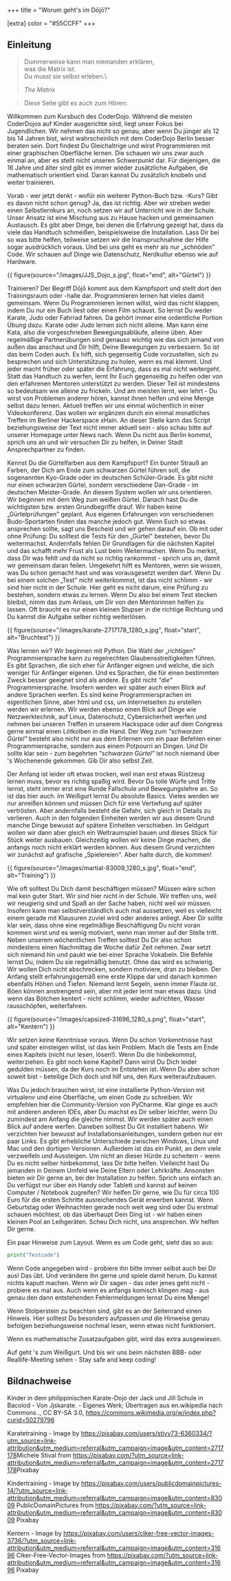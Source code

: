 +++
title = "Worum geht's im Dōjō?"

[extra]
color = "#55CCFF"
+++

## Einleitung

> Dummerweise kann man niemanden erklären,\
> was die Matrix ist.\
> Du musst sie selbst erleben.\
>
> _The Matrix_

> Diese Seite gibt es auch zum Hören:

<!-- {{ audio(src="https://dect42.de/audio/Uberblick.mp3", title="Überblick CoderDojo", artist="bengoshi", cover="https://coderdojo.red/https://dect42.de/images/bengoshi.jpg") }} -->

Willkommen zum Kursbuch des CoderDojo. Während die meisten CoderDojos auf Kinder
ausgerichte sind, liegt unser Fokus bei Jugendlichen. Wir nehmen das nicht so
genau, aber wenn Du jünger als 12 bis 14 Jahren bist, wirst wahrscheinlich mit
dem CoderDojo Berlin besser beraten sein. Dort findest Du Gleichaltrige und
wirst Programmieren mit einer graphischen Oberfläche lernen. Die schauen wir uns
zwar auch einmal an, aber es stellt nicht unseren Schwerpunkt dar. Für
diejenigen, die 16 Jahre und älter sind gibt es immer wieder zusätzliche
Aufgaben, die mathematisch orientiert sind. Daran kannst Du zusätzlich knobeln
und weiter trainieren.

Vorab - wer jetzt denkt - wofür ein weiterer Python-Buch bzw. -Kurs? Gibt es
davon nicht schon genug? Ja, das ist richtig. Aber wir streben weder einen
Selbstlernkurs an, noch setzen wir auf Unterricht wie in der Schule. Unser
Ansatz ist eine Mischung aus zu Hause hacken und gemeinsamen Austausch. Es gibt
aber Dinge, bei denen die Erfahrung gezeigt hat, dass da viele das Handtuch
schmeißen, beispielsweise die Installation. Lass Dir bei so was bitte helfen,
teilweise setzen wir die Inanspruchnahme der Hilfe sogar ausdrücklich voraus.
Und bei uns geht es mehr als nur „schnöden" Code. Wir schauen auf Dinge wie
Datenschutz, Nerdkultur ebenso wie auf Hardware.

{{ figure(source="/images/JJS_Dojo_s.jpg", float="end", alt="Gürtel") }}

Trainieren? Der Begriff Dōjō kommt aus dem Kampfsport und stellt dort den
Trainingsraum oder -halle dar. Programmieren lernen hat vieles damit gemeinsam.
Wenn Du Programmieren lernen willst, wird das nicht klappen, indem Du nur ein
Buch liest oder einen Film schaust. So lernst Du weder Karate, Judo oder Fahrrad
fahren. Da gehört immer eine ordentliche Portion Übung dazu. Karate oder Judo
lernen sich nicht alleine. Man kann eine Kata, also die vorgeschrieben
Bewegungsabläufe, alleine üben. Aber regelmäßige Partnerübungen sind genauso
wichtig wie das sich jemand von außen das anschaut und Dir hilft, Deine
Bewegungen zu verbessern. So ist das beim Coden auch. Es hilft, sich gegenseitig
Code vorzustellen, sich zu besprechen und sich Unterstützung zu holen, wenn es
mal klemmt. Und jeder macht früher oder später die Erfahrung, dass es mal nicht
weitergeht. Statt das Handtuch zu werfen, lernt Ihr Euch gegenseitig zu helfen
oder von den erfahrenen Mentoren unterstützt zu werden. Dieser Teil ist
mindestens so bedeutsam wie alleine zu frickeln. Und am meisten lernt, wer
lehrt - Du wirst von Problemen anderer hören, kannst ihnen helfen und eine Menge
selbst dazu lernen. Aktuell treffen wir uns einmal wöchentlich in einer
Videokonferenz. Das wollen wir ergänzen durch ein einmal monatliches Treffen im
Berliner Hackerspace xHain. An dieser Stelle kann das Script beziehungsweise der
Text nicht immer aktuell sein - also schau bitte auf unserer Homepage unter News
nach. Wenn Du nicht aus Berlin kommst, sprich uns an und wir versuchen Dir zu
helfen, in Deiner Stadt Ansprechpartner zu finden.

Kennst Du die Gürtelfarben aus dem Kampfsport? Ein bunter Strauß an Farben, der
Dich am Ende zum schwarzen Gürtel führen soll, die sogenannten Kyo-Grade oder im
deutschen Schüler-Grade. Es gibt nicht nur einen schwarzen Gürtel, sondern
verschiedene Dan-Grade - im deutschen Meister-Grade. An diesem System wollen wir
uns orientieren. Wir beginnen mit dem Weg zum weißen Gürtel. Danach hast Du die
wichtigsten bzw. ersten Grundbegriffe drauf. Wir haben keine „Gürtelprüfungen"
geplant. Aus eigenen Erfahrungen von verschiedenen Budo-Sportarten finden das
manche jedoch gut. Wenn Euch so etwas ansprechen sollte, sagt uns Bescheid und
wir gehen darauf ein. Ob mit oder ohne Prüfung: Du solltest die Tests für den
„Gürtel" bestehen, bevor Du weitermachst. Andernfalls fehlen Dir Grundlagen für
die nächsten Kapitel und das schafft mehr Frust als Lust beim Weitermachen. Wenn
Du merkst, dass Dir was fehlt und da nicht so richtig rankommst - sprich uns an,
damit wir gemeinsam daran feilen. Umgekehrt hilft es Mentoren, wenn sie wissen,
was Du schon gemacht hast und was vorausgesetzt werden darf. Wenn Du bei einem
solchen „Test" nicht weiterkommst, ist das nicht schlimm - wir sind hier nicht
in der Schule. Hier geht es nicht darum, eine Prüfung zu bestehen, sondern etwas
zu lernen. Wenn Du also bei einem Test stecken bleibst, nimm das zum Anlass, um
Dir von den Mentorinnen helfen zu lassen. Oft braucht es nur einen kleinen
Stupser in die richtige Richtung und Du kannst die Aufgabe selber richtig
weiterlösen.

{{ figure(source="/images/karate-2717178_1280_s.jpg", float="start", alt="Bruchtest") }}

Was lernen wir? Wir beginnen mit Python. Die Wahl der „richtigen"
Programmiersprache kann zu regelrechten Glaubensstreitigkeiten führen. Es gibt
Sprachen, die sich eher für Anfänger eignen und welche, die sich weniger für
Anfänger eigenen. Und es Sprachen, die für einen bestimmten Zweck besser
geeignet sind als andere. Es gibt nicht _"die"_ Programmiersprache. Insofern
werden wir später auch einen Blick auf andere Sprachen werfen. Es sind keine
Programmiersprachen im eigentlichen Sinne, aber html und css, um Internetseiten
zu erstellen werden wir erlernen. Wir werden ebenso einen Blick auf Dinge wie
Netzwerktechnik, auf Linux, Datenschutz, Cybersicherheit werfen und nehmen bei
unseren Treffen in unserem Hackspace oder auf dem Congress gerne einmal einen
Lötkolben in die Hand. Der Weg zum _"schwarzen Gürtel"_ besteht also nicht nur
aus dem Erlernen von ein paar Befehlen einer Programmiersprache, sondern aus
einem Potpourri an Dingen. Und Dir sollte klar sein - zum begehrten _"schwarzen
Gürtel"_ ist noch niemand über 's Wochenende gekommen. Gib Dir also selbst Zeit.

Der Anfang ist leider oft etwas trocken, weil man erst etwas Rüstzeug lernen
muss, bevor es richtig spaßig wird. Bevor Du tolle Würfe und Tritte lernst,
steht immer erst eine Runde Fallschule und Bewegungslehre an. So ist das hier
auch. Im Weißgurt lernst Du absolute Basics. Vieles werden wir nur anreißen
können und müssen Dich für eine Vertiefung auf später vertrösten. Aber
andernfalls besteht die Gefahr, sich gleich in Details zu verlieren. Auch in den
folgenden Einheiten werden wir aus diesem Grund manche Dinge bewusst auf spätere
Einheiten verschieben. Im Geldgurt wollen wir dann aber gleich ein Weltraumspiel
bauen und dieses Stück für Stück weiter ausbauen. Gleichzeitig wollen wir keine
Dinge machen, die anfangs noch nicht erklärt werden können. Aus diesem Grund
verzichten wir zunächst auf grafische „Spielereien". Aber halte durch, die
kommen!

{{ figure(source="/images/martial-83009_1280_s.jpg", float="end", alt="Training") }}

Wie oft solltest Du Dich damit beschäftigen müssen? Müssen wäre schon mal kein
guter Start. Wir sind hier nicht in der Schule. Wir treffen uns, weil wir
neugierig sind und Spaß an der Sache haben, nicht weil wir müssen. Insofern kann
man selbstverständlich auch mal aussetzen, weil es vielleicht einem gerade mit
Klausuren zuviel wird oder anderes anliegt. Aber Dir sollte klar sein, dass ohne
eine regelmäßige Beschäftigung Du nicht voran kommen wirst und es wenig
motiviert, wenn man immer auf der Stelle tritt. Neben unserem wöchentlichen
Treffen solltest Du Dir also schon mindestens einen Nachmittag die Woche dafür
Zeit nehmen. Zwar setzt sich niemand hin und paukt wie bei einer Sprache
Vokabeln. Die Befehle lernst Du, indem Du sie regelmäßig benutzt. Ohne das wird
es schwierig. Wir wollen Dich nicht abschrecken, sondern motiviere, dran zu
bleiben. Der Anfang stellt erfahrungsgemäß eine erste Klippe dar und danach
kommen ebenfalls Höhen und Tiefen. Niemand lernt Segeln, wenn immer Flaute ist.
Böen können anstrengend sein, aber mit jeder lernt man etwas dazu. Und wenn das
Bötchen kentert - nicht schlimm, wieder aufrichten, Wasser rausschöpfen,
weiterfahren.

{{ figure(source="/images/capsized-31696_1280_s.png", float="start", alt="Kentern") }}

Wir setzen keine Kenntnisse voraus. Wenn Du schon Vorkenntnisse hast und später
einsteigen willst, ist das kein Problem. Mach die Tests am Ende eines Kapitels
(nicht nur lesen, lösen!). Wenn Du die hinbekommst, weiterziehen. Es gibt noch
keine Kapitel? Dann wirst Du Dich leider gedulden müssen, da der Kurs noch im
Entstehen ist. Wenn Du aber schon soweit bist - beteilige Dich doch und hilf
uns, den Kurs weiteraufzubauen.

Was Du jedoch brauchen wirst, ist eine installierte Python-Version mit
virtualenv und eine Oberfläche, um einen Code zu schreiben. Wir empfehlen hier
die Community-Version von PyCharme. Klar ginge es auch mit anderen anderen IDEs,
aber Du machst es Dir selber leichter, wenn Du zumindest am Anfang die gleiche
nimmst. Wir werden später auch einen Blick auf andere werfen. Daneben solltest
Du Git installiert habenn. Wir verzichten hier bewusst auf
Installationsanleitungen, sondern geben nur ein paar Links. Es gibt erhebliche
Unterschiede zwischen Windows, Linux und Mac und den dortigen Versionen.
Außerdem ist das ein Punkt, an dem viele verzweifeln und Aussteigen. Um nicht an
dieser Hürde zu scheitern - wenn Du es nicht selber hinbekommst, lass Dir bitte
helfen. Vielleicht hast Du jemanden in Deinem Umfeld wie Deine Eltern oder
Lehrkräfte. Ansonsten bieten wir Dir gerne an, bei der Installation zu helfen.
Sprich uns einfach an. Du verfügst nur über ein Handy oder Tablett und kannst
auf keinen Computer / Notebook zugreifen? Wir helfen Dir gerne, wie Du für circa
100 Euro für die ersten Schritte ausreichendes Gerät erwerben kannst. Wenn
Geburtstag oder Weihnachten gerade noch weit weg sind oder Du erstmal schauen
möchtest, ob das überhaupt Dein Ding ist - wir haben einen kleinen Pool an
Leihgeräten. Scheu Dich nicht, uns ansprechen. Wir helfen Dir gerne.

Ein paar Hinweise zum Layout. Wenn es um Code geht, sieht das so aus:

```python
print("Testcode")
```

Wenn Code angegeben wird - probiere ihn bitte immer selbst auch bei Dir aus! Das
übt. Und verändere ihn gerne und spiele damit herum. Du kannst nichts kaputt
machen. Wenn wir Dir sagen - das oder jenes geht nicht - probiere es mal aus.
Auch wenn es anfangs komisch klingen mag - aus genau den dann entstehenden
Fehlermeldungen lernst Du eine Menge!

Wenn Stolperstein zu beachten sind, gibt es an der Seitenrand einen Hinweis.
Hier solltest Du besonders aufpassen und die Hinweise genau befolgen
beziehungsweise nochmal lesen, wenn etwas nicht funktioniert.

Wenn es mathematische Zusatzaufgaben gibt, wird das extra ausgewiesen.

Auf geht 's zum Weißgurt. Und bis wir uns beim nächsten BBB- oder
Reallife-Meeting sehen - Stay safe and keep coding!

## Bildnachweise

Kinder in dem philippinischen Karate-Dojo der Jack und Jill Schule in Bacolod -
Von Jjskarate. - Eigenes Werk; Übertragen aus en.wikipedia nach Commons.., CC
BY-SA 3.0, <https://commons.wikimedia.org/w/index.php?curid=50279796>

Karatetraining - Image by
<https://pixabay.com/users/stivy73-6360334/?utm_source=link-attribution&utm_medium=referral&utm_campaign=image&utm_content=2717178>Michele
Stival from
<https://pixabay.com/?utm_source=link-attribution&utm_medium=referral&utm_campaign=image&utm_content=2717178>Pixabay

Kindertraining - Image by
<https://pixabay.com/users/publicdomainpictures-14/?utm_source=link-attribution&utm_medium=referral&utm_campaign=image&utm_content=83009>
PublicDomainPictures from
<https://pixabay.com/?utm_source=link-attribution&utm_medium=referral&utm_campaign=image&utm_content=83009>
Pixabay

Kentern - Image by
<https://pixabay.com/users/clker-free-vector-images-3736/?utm_source=link-attribution&utm_medium=referral&utm_campaign=image&utm_content=31696>
Clker-Free-Vector-Images from
<https://pixabay.com/?utm_source=link-attribution&utm_medium=referral&utm_campaign=image&utm_content=31696>
Pixabay
